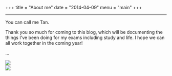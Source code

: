 +++
title = "About me"
date = "2014-04-09"
menu = "main"
+++

---

You can call me Tan.

Thank you so much for coming to this blog, which will be documenting the things I've been doing for my exams including study and life. I hope we can all work together in the coming year!

...


<a href="https://weibo.com/u/2788194970">
    <img src="https://img.shields.io/badge/Weibo-Tjxy_-red?logo=Sina Weibo&amp;style=for-the-badge" />
</a>

<br>

<a href="https://t.me/tanxy35">
    <img src="https://img.shields.io/badge/Telegram-Tanxy_-1da1f2?logo=Telegram&amp;style=for-the-badge" />
</a>